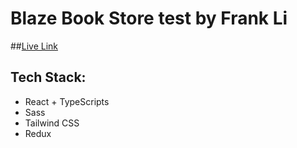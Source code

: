 # Blaze Book Store test by Frank Li

##[Live Link](https://blazebookstorefr.netlify.app/)

## Tech Stack: 

- React + TypeScripts
- Sass
- Tailwind CSS
- Redux

